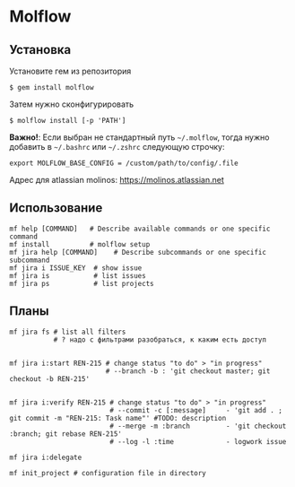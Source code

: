 # Molflow


## Установка

Установите гем из репозитория

    $ gem install molflow

Затем нужно сконфигурировать

    $ molflow install [-p 'PATH']

**Важно!**: Если выбран не стандартный путь `~/.molflow`, тогда нужно добавить в `~/.bashrc` или `~/.zshrc`
следующую строчку:

    export MOLFLOW_BASE_CONFIG = /custom/path/to/config/.file

Адрес для atlassian molinos: https://molinos.atlassian.net


## Использование

    mf help [COMMAND]   # Describe available commands or one specific command
    mf install          # molflow setup
    mf jira help [COMMAND]    # Describe subcommands or one specific subcommand
    mf jira i ISSUE_KEY  # show issue
    mf jira is           # list issues
    mf jira ps           # list projects

## Планы


    mf jira fs # list all filters
               # ? надо с фильтрами разобраться, к каким есть доступ


    mf jira i:start REN-215 # change status "to do" > "in progress"
                            # --branch -b : 'git checkout master; git checkout -b REN-215'


    mf jira i:verify REN-215 # change status "to do" > "in progress"
                             # --commit -c [:message]     - 'git add . ; git commit -m "REN-215: Task name"' #TODO: description
                             # --merge -m :branch         - 'git checkout :branch; git rebase REN-215'
                             # --log -l :time             - logwork issue

    mf jira i:delegate

    mf init_project # configuration file in directory